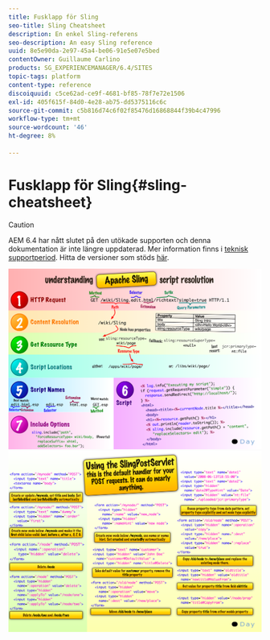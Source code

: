 ```yaml
---
title: Fusklapp för Sling
seo-title: Sling Cheatsheet
description: En enkel Sling-referens
seo-description: An easy Sling reference
uuid: 8e5e90da-2e97-45a4-be06-91e5e07e5bed
contentOwner: Guillaume Carlino
products: SG_EXPERIENCEMANAGER/6.4/SITES
topic-tags: platform
content-type: reference
discoiquuid: c5ce62ad-ce9f-4681-bf85-78f7e72e1506
exl-id: 405f615f-84d0-4e28-ab75-dd5375116c6c
source-git-commit: c5b816d74c6f02f85476d16868844f39b4c47996
workflow-type: tm+mt
source-wordcount: '46'
ht-degree: 8%

---
```


# Fusklapp för Sling{#sling-cheatsheet}

>[!CAUTION]
>
>AEM 6.4 har nått slutet på den utökade supporten och denna dokumentation är inte längre uppdaterad. Mer information finns i [teknisk supportperiod](https://helpx.adobe.com/support/programs/eol-matrix.html). Hitta de versioner som stöds [här](https://experienceleague.adobe.com/docs/).

![chlimage_1-97](assets/chlimage_1-97.png) ![chlimage_1-98](assets/chlimage_1-98.png)
